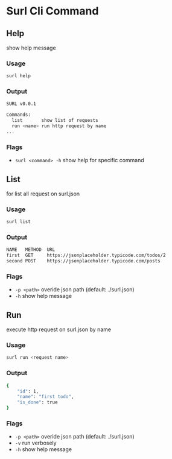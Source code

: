 # Surl Cli Command

## Help
show help message
### Usage
```sh
surl help
```
### Output
```sh
SURL v0.0.1

Commands:
  list       show list of requests
  run <name> run http request by name
...
```
### Flags
- `surl <command> -h` show help for specific command

## List
for list all request on surl.json
### Usage
```sh
surl list
```
### Output
```sh
NAME   METHOD  URL                                         
first  GET     https://jsonplaceholder.typicode.com/todos/2
second POST    https://jsonplaceholder.typicode.com/posts 
```
### Flags
- `-p <path>` overide json path (default: ./surl.json)
- `-h` show help message

## Run
execute http request on surl.json by name
### Usage
```sh
surl run <request name>
```
### Output
```sh
{
    "id": 1,
    "name": "first todo",
    "is_done": true
}
```
### Flags
-  `-p <path>` overide json path (default: ./surl.json)
-  `-v` run verbosely
-  `-h` show help message
